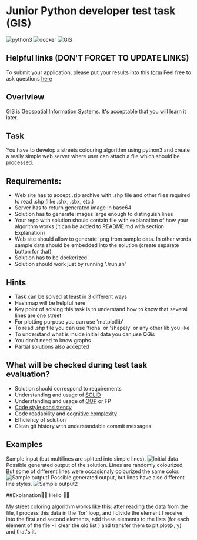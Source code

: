 # Junior Python developer test task (GIS)
![python3](https://img.shields.io/badge/-python3-yellowgreen)
![docker](https://img.shields.io/badge/-Docker-orange)
![GIS](https://img.shields.io/badge/-GIS-blue)

## Helpful links (DON'T FORGET TO UPDATE LINKS)
To submit your application, please put your results into this [form](https://forms.gle/Uj7jtPXQqpVVDB86A)
Feel free to ask questions [here](https://app.sli.do/event/gqUbu9yWGk9xtNN5w6YHpw)

## Overiview
GIS is Geospatial Information Systems. 
It's acceptable that you will learn it later.

## Task
You have to develop a streets colouring algorithm using python3 and create a really simple web server where user can attach a file which should be processed.

## Requirements:
- Web site has to accept .zip archive with .shp file and other files required to read .shp (like .shx, .sbx, etc.)
- Server has to return generated image in base64 
- Solution has to generate images large enough to distinguish lines 
- Your repo with solution should contain file with explanation of how your algorithm works (it can be added to README.md with section Explanation)
- Web site should allow to generate .png from sample data. In other words sample data should be embedded into the solution (create separate button for that)
- Solution has to be dockerized
- Solution should work just by running './run.sh'

## Hints
- Task can be solved at least in 3 different ways
- Hashmap will be helpful here
- Key point of solving this task is to understand how to know that several lines are one street
- For plotting purpose you can use 'matplotlib'
- To read .shp file you can use 'fiona' or 'shapely' or any other lib you like
- To understand what is inside initial data you can use QGis
- You don't need to know graphs
- Partial solutions also accepted

## What will be checked during test task evaluation?
- Solution should correspond to requirements
- Understanding and usage of [SOLID](https://en.wikipedia.org/wiki/SOLID)
- Understanding and usage of [OOP](https://en.wikipedia.org/wiki/Object-oriented_programming) or FP
- [Code style consistency](https://blog.devgenius.io/why-code-consistency-is-important-9d95bdebcef4)
- Code readability and [cognitive complexity](https://docs.codeclimate.com/docs/cognitive-complexity#:~:text=Cognitive%20Complexity%20is%20a%20measure,be%20to%20read%20and%20understand.)
- Efficiency of solution
- Clean git history with understandable commit messages

## Examples
Sample input (but multilines are splitted into simple lines).
![Initial data](https://raw.githubusercontent.com/zakhar-bozhok-jito/jun-python-gis-test-task/master/out-examples/initial.png)
Possible generated output of the solution. Lines are randomly colourized. But some of different lines were occasionaly colourized the same color.
![Sample output1](https://raw.githubusercontent.com/zakhar-bozhok-jito/jun-python-gis-test-task/master/out-examples/processed-solid.png)
Possible generated output, but lines have also different line styles.
![Sample output2](https://raw.githubusercontent.com/zakhar-bozhok-jito/jun-python-gis-test-task/master/out-examples/processed.png)

##Explanation👨‍💻
Hello 🙋‍♂️

My street coloring algorithm works like this:
after reading the data from the file, I process this data in the 'for' loop, and I divide the element I receive into the first and second elements, add these elements to the lists (for each element of the file - I clear the old list ) and transfer them to plt.plot(x, y) and that's it.